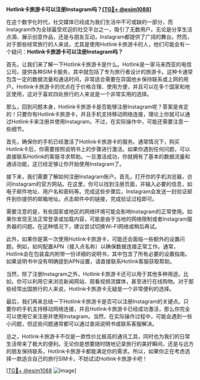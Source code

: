**Hotlink卡旅游卡可以注册Instagram吗？[[TG💪+ @esim1088](https://t.me/s/esim1088)]**

在这个数字化时代，社交媒体已经成为我们生活中不可或缺的一部分，而Instagram作为全球最受欢迎的社交平台之一，吸引了无数用户。无论是分享生活点滴、展示创意作品，还是与朋友互动，Instagram都提供了广阔的舞台。然而，对于那些经常旅行的人来说，尤其是使用Hotlink卡旅游卡的人，他们可能会有一个疑问：**Hotlink卡旅游卡可以注册Instagram吗？**

首先，让我们来了解一下Hotlink卡旅游卡是什么。Hotlink是一家马来西亚的电信公司，提供各种SIM卡服务，其中就包括了专为旅行者设计的旅游卡。这种卡通常包含一定的数据流量和通话时间，非常适合需要在异国他乡保持联系或上网的用户。Hotlink卡旅游卡的优点在于价格合理、使用方便，并且可以在多个国家和地区使用，这对于喜欢四处旅行的人来说是一个非常实用的选择。

那么，回到问题本身，Hotlink卡旅游卡是否能够注册Instagram呢？答案是肯定的！只要你有Hotlink卡旅游卡，并且手机支持移动网络连接，理论上你就可以通过Hotlink卡来注册并使用Instagram。不过，在实际操作中，可能还需要注意一些细节。

首先，确保你的手机已经激活了Hotlink卡旅游卡的服务。通常情况下，购买Hotlink卡后，你需要按照说明书上的步骤进行激活。如果你遇到任何问题，可以直接联系Hotlink的客服寻求帮助。一旦激活成功，你就拥有了基本的数据流量和通话功能，这已经足够让你开始使用Instagram了。

接下来，我们需要了解如何注册Instagram账户。首先，打开你的手机浏览器，访问Instagram的官方网站。在这里，你可以找到注册页面，并输入必要的信息，如电子邮件地址、用户名和密码等。完成这些步骤后，Instagram会发送一封验证邮件到你提供的邮箱地址。点击邮件中的链接，完成验证过程即可。

需要注意的是，有些国家或地区的网络环境可能会影响Instagram的正常使用。如果你发现无法正常登录或加载内容，可能是由于当地的网络限制或者Instagram服务器的问题。在这种情况下，建议尝试切换Wi-Fi网络或稍后再试。

此外，如果你是第一次使用Hotlink卡旅游卡，可能还会面临一些额外的设置问题。例如，如何配置APN（接入点名称）以确保数据连接正常工作。通常，Hotlink会在包装盒内附带一份详细的说明书，其中包含了所有必要的设置指南。如果说明书中没有明确提到APN设置，请直接联系Hotlink客服获取帮助。

当然，除了注册Instagram之外，Hotlink卡旅游卡还可以用于其他多种用途。比如，你可以利用它来浏览新闻网站、观看视频流媒体，甚至进行在线购物。对于那些经常出国旅行的人来说，Hotlink卡旅游卡无疑是一个非常便利的选择。

最后，我们再来总结一下Hotlink卡旅游卡是否可以注册Instagram的关键点。只要你的手机支持移动网络连接，并且Hotlink卡旅游卡已经成功激活，那么你完全可以使用它来注册并使用Instagram。当然，在实际操作过程中，可能会遇到一些小问题，但这些问题通常都可以通过查阅说明书或联系客服解决。

总之，Hotlink卡旅游卡不仅是一款性价比极高的通讯工具，同时也为我们的日常生活带来了极大的便利。无论你是想要随时随地记录旅行的美好瞬间，还是与远方的朋友保持联系，Hotlink卡旅游卡都能满足你的需求。所以，如果你正在考虑选择一款适合自己的旅行SIM卡，不妨试试Hotlink卡旅游卡吧！

[[TG💪+ @esim1088](https://t.me/s/esim1088) ![Image](https://i.postimg.cc/4NQfJmqS/Snipaste-2025-05-13-00-14-12.png)]